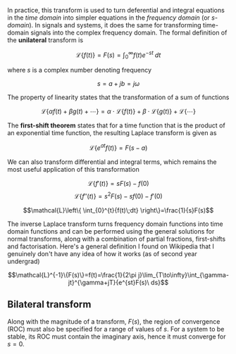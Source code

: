 In practice, this transform is used to turn deferential and integral equations in the *time domain* into simpler equations in the *frequency domain* (or *s-domain*). In signals and systems, it does the same for transforming time-domain signals into the complex frequency domain. The formal definition of the **unilateral** transform is

$$\mathcal{L}\{f(t)\}=F(s)=\int_{0}^{\infty}{f(t)e^{-st}\;dt}$$

where $s$ is a complex number denoting frequency

$$s=a+jb=j\omega$$

The property of linearity states that the transformation of a sum of functions

$$\mathcal{L}\{\alpha f(t) + \beta g(t) + \cdots\}=\alpha\cdot\mathcal{L}\{f(t)\}+\beta\cdot\mathcal{L}\{g(t)\}+\mathcal{L}\{\cdots\}$$

The **first-shift theorem** states that for a time function that is the product of an exponential time function, the resulting Laplace transform is given as

$$\mathcal{L}\{e^{at}f(t)\}=F(s-a)$$

We can also transform differential and integral terms, which remains the most useful application of this transformation

$$\mathcal{L}\{f'(t)\}=sF(s)-f(0)$$
$$\mathcal{L}\{f''(t)\}=s^{2}F(s)-sf(0)-f'(0)$$

$$\mathcal{L}\left\{ \int_{0}^{t}{f(t)\;dt} \right\}=\frac{1}{s}F(s)$$

The inverse Laplace transform turns frequency domain functions into time domain functions and can be performed using the general solutions for normal transforms, along with a combination of partial fractions, first-shifts and factorisation. Here's a general definition I found on Wikipedia that I genuinely don't have any idea of how it works (as of second year undergrad)

$$\mathcal{L}^{-1}\{F(s)\}=f(t)=\frac{1}{2\pi j}\lim_{T\to\infty}\int_{\gamma-jt}^{\gamma+jT}{e^{st}F(s)\ ds}$$

## Bilateral transform

Along with the magnitude of a transform, $F(s)$, the region of convergence (ROC) must also be specified for a range of values of $s$. For a system to be stable, its ROC must contain the imaginary axis, hence it must converge for $s=0$.
